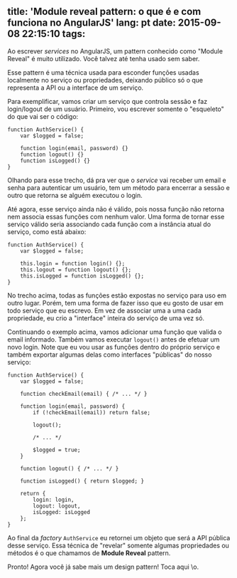 title: 'Module reveal pattern: o que é e com funciona no AngularJS'
lang: pt
date: 2015-09-08 22:15:10
tags:
---

Ao escrever *services* no AngularJS, um pattern conhecido como "Module Reveal" é muito utilizado. Você talvez até tenha
usado sem saber.

<!-- more -->

Esse pattern é uma técnica usada para esconder funções usadas localmente no serviço ou propriedades, deixando público
só o que representa a API ou a interface de um serviço.

Para exemplificar, vamos criar um serviço que controla sessão e faz login/logout de um usuário. Primeiro, vou escrever
somente o "esqueleto" do que vai ser o código:

```
function AuthService() {
	var $logged = false;

	function login(email, password) {}
	function logout() {}
	function isLogged() {}
}

```

Olhando para esse trecho, dá pra ver que o *service* vai receber um email e senha para autenticar um usuário, tem um
método para encerrar a sessão e outro que retorna se alguém executou o login.

Até agora, esse serviço ainda não é válido, pois nossa função não retorna nem associa essas funções com nenhum valor.
Uma forma de tornar esse serviço válido seria associando cada função com a instância atual do serviço, como está abaixo:

```
function AuthService() {
	var $logged = false;

	this.login = function login() {};
	this.logout = function logout() {};
	this.isLogged = function isLogged() {};
}

```

No trecho acima, todas as funções estão expostas no serviço para uso em outro lugar. Porém, tem uma forma de fazer isso
que eu gosto de usar em todo serviço que eu escrevo. Em vez de associar uma a uma cada propriedade, eu crio a "interface"
inteira do serviço de uma vez só.

Continuando o exemplo acima, vamos adicionar uma função que valida o email informado. Também vamos executar `logout()`
antes de efetuar um novo login. Note que eu vou usar as funções dentro do próprio serviço e também exportar algumas
delas como interfaces "públicas" do nosso serviço:


```
function AuthService() {
	var $logged = false;

	function checkEmail(email) { /* ... */ }

	function login(email, password) {
		if (!checkEmail(email)) return false;

		logout();

		/* ... */

		$logged = true;
	}

	function logout() { /* ... */ }

	function isLogged() { return $logged; }

	return {
		login: login,
		logout: logout,
		isLogged: isLogged
	};
}

```

Ao final da *factory* `AuthService` eu retornei um objeto que será a API pública desse serviço. Essa técnica de
"revelar" somente algumas propriedades ou métodos é o que chamamos de __Module Reveal__ pattern.

Pronto! Agora você já sabe mais um design pattern! Toca aqui \o.
